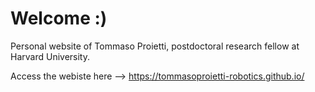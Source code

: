 # Welcome :)

Personal website of Tommaso Proietti, postdoctoral research fellow at Harvard University.

Access the webiste here --> https://tommasoproietti-robotics.github.io/
